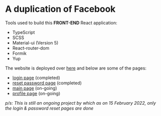 # A duplication of Facebook
Tools used to build this **FRONT-END** React application:
- TypeScript
- SCSS
- Material-ui (Version 5)
- React-router-dom
- Formik
- Yup

The website is deployed over [here](https://chris-social.netlify.app) and below are some of the pages:
- [login page](https://chris-social.netlify.app/login) (completed)
- [reset password page](https://chris-social.netlify.app/resetPassword) (completed)
- [main page](https://chris-social.netlify.app) (on-going)
- [profile page](https://chris-social.netlify.app/profile) (on-going)


_p/s: This is still an ongoing project by which as on 15 February 2022, only the login & password reset pages are done_
